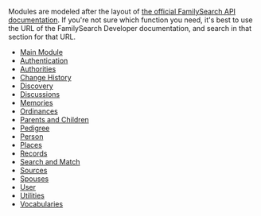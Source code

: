 Modules are modeled after the layout of
[the official FamilySearch API documentation](https://familysearch.org/developers/docs/api/resources).
If you're not sure which function you need,
it's best to use the URL of the FamilySearch Developer documentation,
and search in that section for that URL.

* [Main Module](Main_Module.md)
* [Authentication](Authentication.md)
* [Authorities](Authorities.md)
* [Change History](Change_History.md)
* [Discovery](Discovery.md)
* [Discussions](Discussions.md)
* [Memories](Memories.md)
* [Ordinances](Ordinances.md)
* [Parents and Children](Parents_and_Children.md)
* [Pedigree](Pedigree.md)
* [Person](Person.md)
* [Places](Places.md)
* [Records](Records.md)
* [Search and Match](Search_and_Match.md)
* [Sources](Sources.md)
* [Spouses](Spouses.md)
* [User](User.md)
* [Utilities](Utilities.md)
* [Vocabularies](Vocabularies.md)
